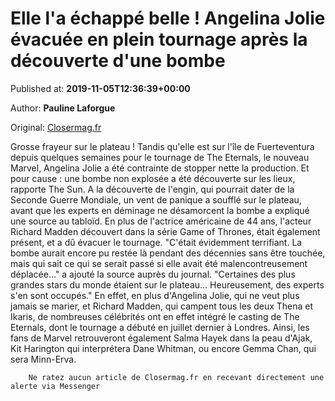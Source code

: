 
# Elle l'a échappé belle ! Angelina Jolie évacuée en plein tournage après la découverte d'une bombe

Published at: **2019-11-05T12:36:39+00:00**

Author: **Pauline Laforgue**

Original: [Closermag.fr](https://www.closermag.fr/people/elle-l-a-echappe-belle-angelina-jolie-evacuee-en-plein-tournage-apres-la-decouve-1045045)

Grosse frayeur sur le plateau ! Tandis qu'elle est sur l'île de Fuerteventura depuis quelques semaines pour le tournage de The Eternals, le nouveau Marvel, Angelina Jolie a été contrainte de stopper nette la production. Et pour cause : une bombe non explosée a été découverte sur les lieux, rapporte The Sun. A la découverte de l'engin, qui pourrait dater de la Seconde Guerre Mondiale, un vent de panique a soufflé sur le plateau, avant que les experts en déminage ne désamorcent la bombe a expliqué une source au tabloïd.
En plus de l'actrice américaine de 44 ans, l'acteur Richard Madden découvert dans la série Game of Thrones, était également présent, et a dû évacuer le tournage. "C'était évidemment terrifiant. La bombe aurait encore pu restée là pendant des décennies sans être touchée, mais qui sait ce qui se serait passé si elle avait été malencontreusement déplacée..." a ajouté la source auprès du journal. "Certaines des plus grandes stars du monde étaient sur le plateau... Heureusement, des experts s'en sont occupés."
En effet, en plus d'Angelina Jolie, qui ne veut plus jamais se marier, et Richard Madden, qui campent tous les deux Thena et Ikaris, de nombreuses célébrités ont en effet intégré le casting de The Eternals, dont le tournage a débuté en juillet dernier à Londres. Ainsi, les fans de Marvel retrouveront également Salma Hayek dans la peau d'Ajak, Kit Harington qui interprétera Dane Whitman, ou encore Gemma Chan, qui sera Minn-Erva.

        Ne ratez aucun article de Closermag.fr en recevant directement une alerte via Messenger
      
